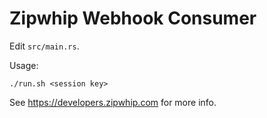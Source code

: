# Zipwhip Webhook Consumer

Edit `src/main.rs`.

Usage:
```
./run.sh <session key>
```

See https://developers.zipwhip.com for more info.
